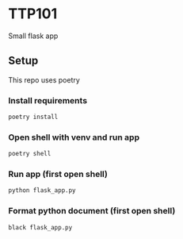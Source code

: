 # TTP101

Small flask app

## Setup
This repo uses poetry

### Install requirements

```bash
poetry install
```

### Open shell with venv and run app

```bash
poetry shell
```

### Run app (first open shell)

```bash
python flask_app.py
```

### Format python document (first open shell)

```bash
black flask_app.py
```
